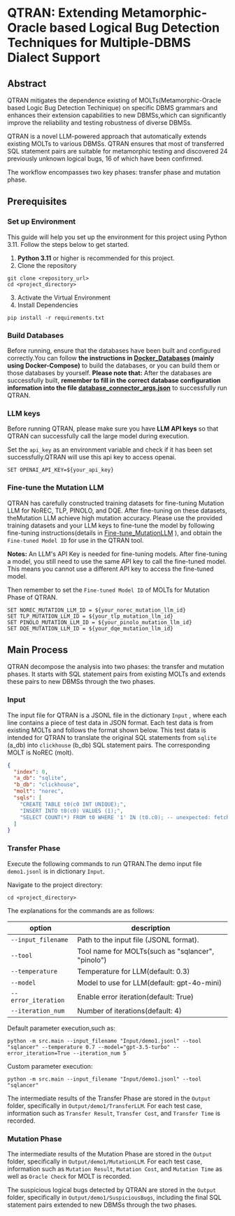 # QTRAN: Extending Metamorphic-Oracle based Logical Bug Detection Techniques for Multiple-DBMS Dialect Support

## Abstract
QTRAN mitigates the dependence existing of MOLTs(Metamorphic-Oracle based Logic Bug Detection Techinique) on specific DBMS grammars and enhances their extension capabilities to new DBMSs,which can significantly improve the reliability and testing robustness of diverse DBMSs. 

QTRAN is a novel LLM-powered approach that automatically extends existing MOLTs to various DBMSs. QTRAN ensures that most of transferred SQL statement pairs are suitable for metamorphic testing and discovered 24 previously unknown logical bugs, 16 of which have been confirmed.  

The workflow encompasses two key phases: transfer phase and mutation phase.
## Prerequisites
### Set up Environment
This guide will help you set up the environment for this project using Python 3.11. Follow the steps below to get started.
1. **Python 3.11** or higher is recommended for this project.
2. Clone the repository
``` shell
git clone <repository_url> 
cd <project_directory>
```
3. Activate the Virtual Environment
4. Install Dependencies
``` shell
pip install -r requirements.txt
```
### Build Databases
Before running, ensure that the databases  have been built and configured correctly.You can follow **the instructions in [Docker_Databases](Docker_Databases.md) (mainly using Docker-Compose)** to build the databases, or you can build them or those databases by yourself. 
**Please note that:** After the databases are successfully built, **remember to fill in the correct database configuration information into the file [database_connector_args.json](src/Tools/DatabaseConnect/database_connector_args.json)** to successfully run QTRAN.
### LLM keys
Before running QTRAN, please make sure you have **LLM API keys** so that QTRAN can successfully call the large model during execution.

Set the `api_key` as an environment variable and check if it has been set successfully.QTRAN will use this api key to access openai.

``` shell
SET OPENAI_API_KEY=${your_api_key}
```
### Fine-tune the Mutation LLM

QTRAN has carefully constructed training datasets for fine-tuning Mutation LLM for NoREC, TLP, PINOLO, and DQE. After fine-tuning on these datasets, theMutation LLM achieve high mutation accuracy. Please use the provided training datasets and your LLM keys to fine-tune the model by following fine-tuning instructions(details in [Fine-tune_MutationLLM](Fine-tune_MutationLLM.md) ), and obtain the `Fine-tuned Model ID` for use in the QTRAN tool.

**Notes:**
An LLM's API Key is needed for fine-tuning models. After fine-tuning a model, you still need to use the same API key to call the fine-tuned model. This means you cannot use a different API key to access the fine-tuned model.

Then remember to set the `Fine-tuned Model ID` of MOLTs for Mutation Phase of QTRAN.

``` shell
SET NOREC_MUTATION_LLM_ID = ${your_norec_mutation_llm_id}
SET TLP_MUTATION_LLM_ID = ${your_tlp_mutation_llm_id}
SET PINOLO_MUTATION_LLM_ID = ${your_pinolo_mutation_llm_id}
SET DQE_MUTATION_LLM_ID = ${your_dqe_mutation_llm_id}
```

## Main Process

QTRAN decompose the analysis into two phases: the transfer and mutation phases. It starts with SQL statement pairs from existing MOLTs and extends these pairs to new DBMSs through the two phases.
### Input 

The input file for QTRAN is a JSONL file in the dictionary `Input` , where each line contains a piece of test data in JSON format. Each test data is from existing MOLTs and follows the format shown below. This test data is intended for QTRAN to translate the original SQL statements from `sqlite` (a_db) into `clickhouse` (b_db) SQL statement pairs. The corresponding MOLT is NoREC (molt).
``` json
{  
  "index": 0,  
  "a_db": "sqlite",  
  "b_db": "clickhouse",  
  "molt": "norec",  
  "sqls": [  
    "CREATE TABLE t0(c0 INT UNIQUE);",  
    "INSERT INTO t0(c0) VALUES (1);",  
    "SELECT COUNT(*) FROM t0 WHERE '1' IN (t0.c0); -- unexpected: fetches row"  
  ]  
}
```
### Transfer Phase

Execute the following commands to run QTRAN.The demo input file `demo1.jsonl` is in dictionary `Input`.

Navigate to the project directory:

```shell
cd <project_directory>
```

The explanations for the commands are as follows:

| option              | description                                       |
| ------------------- | ------------------------------------------------- |
| `--input_filename`  | Path to the input file (JSONL format).            |
| `--tool`            | Tool name for MOLTs(such as "sqlancer", "pinolo") |
| `--temperature`     | Temperature for LLM(default: 0.3)                 |
| `--model`           | Model to use for LLM(default: gpt-4o-mini)        |
| `--error_iteration` | Enable error iteration(default: True)             |
| `--iteration_num`   | Number of iterations(default: 4)                  |

Default parameter execution,such as:
``` shell
python -m src.main --input_filename "Input/demo1.jsonl" --tool "sqlancer" --temperature 0.7 --model="gpt-3.5-turbo" --error_iteration=True --iteration_num 5
```

Custom parameter execution:

``` shell
python -m src.main --input_filename "Input/demo1.jsonl" --tool "sqlancer"
```

The intermediate results of the Transfer Phase are stored in the `Output` folder, specifically in `Output/demo1/TransferLLM`. For each test case, information such as `Transfer Result`, `Transfer Cost`, and `Transfer Time` is recorded.

### Mutation Phase

The intermediate results of the Mutation Phase are stored in the `Output` folder, specifically in `Output/demo1/MutationLLM`. For each test case, information such as `Mutation Result`, `Mutation Cost`, and `Mutation Time` as well as `Oracle Check` for MOLT is recorded. 

The suspicious logical bugs detected by QTRAN are stored in the `Output` folder, specifically in `Output/demo1/SuspiciousBugs`, including the final SQL statement pairs extended to new DBMSs through the two phases.






